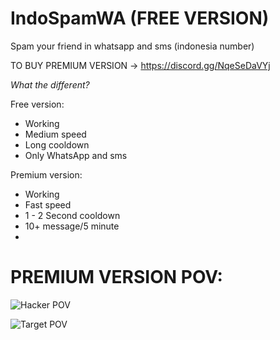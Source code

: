 # IndoSpamWA (FREE VERSION)
Spam your friend in whatsapp and sms (indonesia number)

TO BUY PREMIUM VERSION -> https://discord.gg/NqeSeDaVYj

*What the different?*

Free version:
- Working
- Medium speed
- Long cooldown
- Only WhatsApp and sms

Premium version:
- Working
- Fast speed
- 1 - 2 Second cooldown
- 10+ message/5 minute
- 
# PREMIUM VERSION POV:

![Hacker POV](https://media.discordapp.net/attachments/1021278457637908520/1023207548905603082/unknown.png?width=141&height=444 "Hacker POV")

![Target POV](https://media.discordapp.net/attachments/1021278457637908520/1023205302193111040/unknown.png?width=726&height=443 "Target POV")
